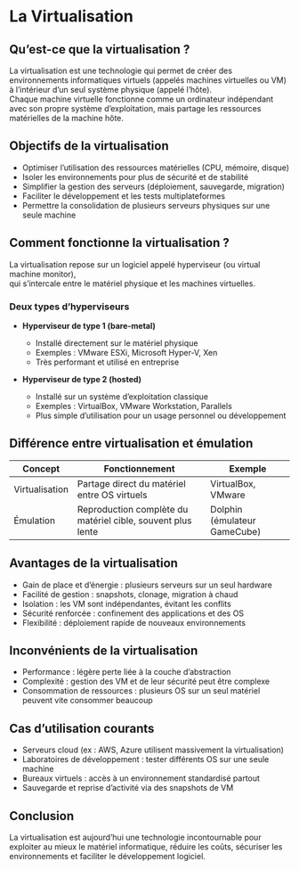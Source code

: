 # La Virtualisation

## Qu’est-ce que la virtualisation ?
La virtualisation est une technologie qui permet de créer des environnements informatiques virtuels 
(appelés machines virtuelles ou VM) à l’intérieur d’un seul système physique (appelé l’hôte).  
Chaque machine virtuelle fonctionne comme un ordinateur indépendant avec son propre 
système d’exploitation, mais partage les ressources matérielles de la machine hôte.

## Objectifs de la virtualisation
- Optimiser l’utilisation des ressources matérielles (CPU, mémoire, disque)  
- Isoler les environnements pour plus de sécurité et de stabilité  
- Simplifier la gestion des serveurs (déploiement, sauvegarde, migration)  
- Faciliter le développement et les tests multiplateformes  
- Permettre la consolidation de plusieurs serveurs physiques sur une seule machine

## Comment fonctionne la virtualisation ?
La virtualisation repose sur un logiciel appelé hyperviseur (ou virtual machine monitor),  
qui s’intercale entre le matériel physique et les machines virtuelles.

### Deux types d’hyperviseurs
- **Hyperviseur de type 1 (bare-metal)**  
  - Installé directement sur le matériel physique  
  - Exemples : VMware ESXi, Microsoft Hyper-V, Xen  
  - Très performant et utilisé en entreprise

- **Hyperviseur de type 2 (hosted)**  
  - Installé sur un système d’exploitation classique  
  - Exemples : VirtualBox, VMware Workstation, Parallels  
  - Plus simple d’utilisation pour un usage personnel ou développement

## Différence entre virtualisation et émulation

| Concept        | Fonctionnement                                    | Exemple |
|----------------|--------------------------------------------------|---------|
| Virtualisation | Partage direct du matériel entre OS virtuels     | VirtualBox, VMware |
| Émulation      | Reproduction complète du matériel cible, souvent plus lente | Dolphin (émulateur GameCube) |

## Avantages de la virtualisation
- Gain de place et d’énergie : plusieurs serveurs sur un seul hardware  
- Facilité de gestion : snapshots, clonage, migration à chaud  
- Isolation : les VM sont indépendantes, évitant les conflits  
- Sécurité renforcée : confinement des applications et des OS  
- Flexibilité : déploiement rapide de nouveaux environnements

## Inconvénients de la virtualisation
- Performance : légère perte liée à la couche d’abstraction  
- Complexité : gestion des VM et de leur sécurité peut être complexe  
- Consommation de ressources : plusieurs OS sur un seul matériel peuvent vite consommer beaucoup

## Cas d’utilisation courants
- Serveurs cloud (ex : AWS, Azure utilisent massivement la virtualisation)  
- Laboratoires de développement : tester différents OS sur une seule machine  
- Bureaux virtuels : accès à un environnement standardisé partout  
- Sauvegarde et reprise d’activité via des snapshots de VM

## Conclusion
La virtualisation est aujourd’hui une technologie incontournable pour exploiter au mieux le matériel 
informatique, réduire les coûts, sécuriser les environnements et faciliter le développement logiciel.